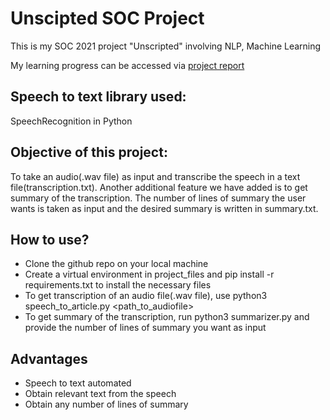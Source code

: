 # Unscipted SOC Project 
This is my SOC 2021 project "Unscripted" involving NLP, Machine Learning

My learning progress can be accessed via [project report](https://docs.google.com/document/d/10vDvAiZNAJRD1QzleyLwiM3BMXjb-l0cGkvnWBgEKOk/edit?usp=sharing)

## Speech to text library used:
SpeechRecognition in Python

## Objective of this project:
To take an audio(.wav file) as input and transcribe the speech in a text file(transcription.txt). Another additional feature we have added is to get summary of the transcription. The number of lines of summary the user wants is taken as input and the desired summary is written in summary.txt.

## How to use?
- Clone the github repo on your local machine
- Create a virtual environment in project_files and pip install -r requirements.txt to install the necessary files
- To get transcription of an audio file(.wav file), use python3 speech_to_article.py <path_to_audiofile>
- To get summary of the transcription, run python3 summarizer.py and provide the number of lines of summary you want as input 

## Advantages
- Speech to text automated
- Obtain relevant text from the speech
- Obtain any number of lines of summary 
